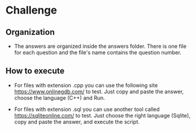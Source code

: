 # Challenge

## Organization

* The answers are organized inside the answers folder. There is one file for each question and the file's name contains the question number.

## How to execute

* For files with extension .cpp you can use the following site  https://www.onlinegdb.com/ to test. Just copy and paste the answer, choose the language (C++) and Run.

* For files with extension .sql you can use another tool called https://sqliteonline.com/ to test. Just choose the right language (Sqlite), copy and paste the answer, and execute the script.

